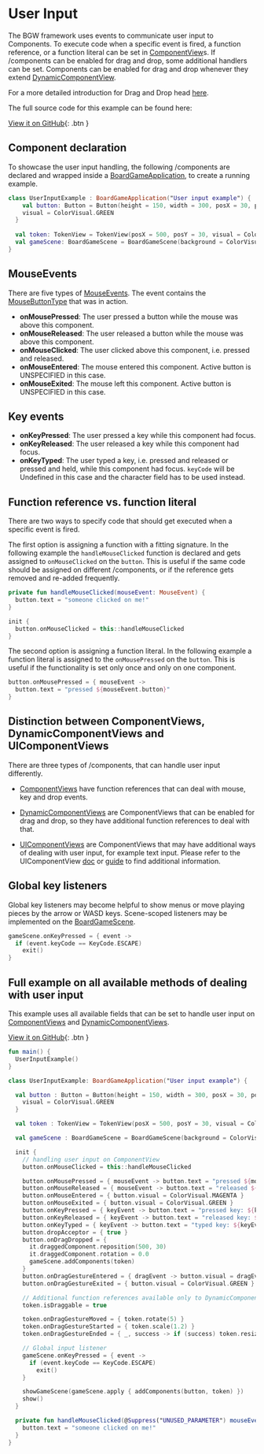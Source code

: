 [BoardGameApplicationKDoc]: ../..//bgw-gui-kdoc/bgw-gui/tools.aqua.bgw.core/-board-game-application/index.html
[BoardGameSceneKDoc]: bgw-gui-kdoc/bgw-gui/tools.aqua.bgw.core/-board-game-scene/index.html
[ComponentViewKDoc]: ../..//bgw-gui-kdoc/bgw-gui/tools.aqua.bgw.components/-component-view/index.html
[DynamicComponentViewKDoc]: ../../bgw-gui-kdoc/bgw-gui/tools.aqua.bgw.components/-dynamic-component-view/index.html
[UIComponentViewKDoc]: ../../bgw-gui-kdoc/bgw-gui/tools.aqua.bgw.components.uicomponents/-u-i-component/index.html
[MouseEventKDoc]: ../../bgw-gui-kdoc/bgw-gui/tools.aqua.bgw.event/-mouse-event/index.html
[MouseButtonTypeKDoc]: ../../bgw-gui-kdoc/bgw-gui/tools.aqua.bgw.event/-mouse-button-type/index.html
[KeyEventKDoc]: ../../bgw-gui-kdoc/bgw-gui/tools.aqua.bgw.event/-key-event/index.html

[DnDExample]: ../drag-and-drop/DragAndDropExample.md
[UIComponentViewDoc]: ../../components/uicomponents/uicomponents.md

# User Input

The BGW framework uses events to communicate user input to Components. To execute code when a specific event is fired, a
function reference, or a function literal can be set in
[ComponentView][ComponentViewKDoc]s. If /components can be enabled for drag and drop, some additional handlers can be set.
Components can be enabled for drag and drop whenever they extend
[DynamicComponentView][DynamicComponentViewKDoc].

For a more detailed introduction for Drag and Drop
head [here][DnDExample].

The full source code for this example can be found here: 

[View it on GitHub](https://github.com/tudo-aqua/bgw/tree/main/bgw-examples/bgw-docs-examples/src/main/kotlin/examples/concepts/draganddrop/DragAndDropExample.kt){:
.btn }

## Component declaration

To showcase the user input handling, the following /components are declared and wrapped inside a 
[BoardGameApplication][BoardGameApplicationKDoc], 
to create a running example.

````kotlin
class UserInputExample : BoardGameApplication("User input example") {
    val button: Button = Button(height = 150, width = 300, posX = 30, posY = 30).apply {
    visual = ColorVisual.GREEN 
  } 
    
  val token: TokenView = TokenView(posX = 500, posY = 30, visual = ColorVisual.RED) 
  val gameScene: BoardGameScene = BoardGameScene(background = ColorVisual.LIGHT_GRAY)
}
````

## MouseEvents

There are five types of [MouseEvents][MouseEventKDoc]. The event contains the [MouseButtonType][MouseButtonTypeKDoc] that was in action.

 - **onMousePressed**: The user pressed a button while the mouse was above this component.
 - **onMouseReleased**: The user released a button while the mouse was above this component.
 - **onMouseClicked**: The user clicked above this component, i.e. pressed and released.
 - **onMouseEntered**: The mouse entered this component. Active button is UNSPECIFIED in this case.
 - **onMouseExited**: The mouse left this component. Active button is UNSPECIFIED in this case.

## Key events

- **onKeyPressed**: The user pressed a key while this component had focus.
- **onKeyReleased**: The user released a key while this component had focus.
- **onKeyTyped**: The user typed a key, i.e. pressed and released or pressed and held, while this component had focus.
``keyCode`` will be Undefined in this case and the character field has to be used instead.

## Function reference vs. function literal

There are two ways to specify code that should get executed when a specific event is fired.

The first option is assigning a function with a fitting signature. In the following example the ``handleMouseClicked``
function is declared and gets assigned to ``onMouseClicked`` on the ``button``. This is useful if the same code should
be assigned on different /components, or if the reference gets removed and re-added frequently.

````kotlin
private fun handleMouseClicked(mouseEvent: MouseEvent) {
  button.text = "someone clicked on me!"
}

init {
  button.onMouseClicked = this::handleMouseClicked
}
````

The second option is assigning a function literal. In the following example a function literal is assigned to
the ``onMousePressed`` on the ``button``. This is useful if the functionality is set only once and only on one
component.

````kotlin
button.onMousePressed = { mouseEvent -> 
  button.text = "pressed ${mouseEvent.button}"
}
````

## Distinction between ComponentViews, DynamicComponentViews and UIComponentViews

There are three types of /components, that can handle user input differently. 

- [ComponentViews][ComponentViewKDoc] have function references that can deal with mouse, key and drop events.

- [DynamicComponentViews][DynamicComponentViewKDoc] are ComponentViews that can be enabled for drag and drop, so they have additional 
    function references to deal with that.
    
- [UIComponentViews][UIComponentViewKDoc] are ComponentViews that may have additional ways of dealing with user input, for example text input. Please refer to the UIComponentView [doc][UIComponentViewKDoc] or [guide][UIComponentViewDoc] to find additional information.

## Global key listeners

Global key listeners may become helpful to show menus or move playing pieces by the arrow or WASD keys. Scene-scoped listeners may be implemented on the [BoardGameScene][BoardGameSceneKDoc]. 

````kotlin
gameScene.onKeyPressed = { event ->
  if (event.keyCode == KeyCode.ESCAPE)
    exit()
}
````

## Full example on all available methods of dealing with user input

This example uses all available fields that can be set to handle user input on [ComponentViews][ComponentViewKDoc] and [DynamicComponentViews][DynamicComponentViewKDoc]. 

[View it on GitHub](https://github.com/tudo-aqua/bgw/tree/main/bgw-examples/bgw-docs-examples/src/main/kotlin/examples/concepts/userinput/UserInputExample.kt){:
.btn }

````kotlin
fun main() { 
  UserInputExample()
}

class UserInputExample: BoardGameApplication("User input example") {

  val button : Button = Button(height = 150, width = 300, posX = 30, posY = 30).apply {
    visual = ColorVisual.GREEN
  }

  val token : TokenView = TokenView(posX = 500, posY = 30, visual = ColorVisual.RED)

  val gameScene : BoardGameScene = BoardGameScene(background = ColorVisual.LIGHT_GRAY)

  init {
    // handling user input on ComponentView
    button.onMouseClicked = this::handleMouseClicked

    button.onMousePressed = { mouseEvent -> button.text = "pressed ${mouseEvent.button}" }
    button.onMouseReleased = { mouseEvent -> button.text = "released ${mouseEvent.button}" }
    button.onMouseEntered = { button.visual = ColorVisual.MAGENTA }
    button.onMouseExited = { button.visual = ColorVisual.GREEN }
    button.onKeyPressed = { keyEvent -> button.text = "pressed key: ${keyEvent.keyCode}" }
    button.onKeyReleased = { keyEvent -> button.text = "released key: ${keyEvent.keyCode}" }
    button.onKeyTyped = { keyEvent -> button.text = "typed key: ${keyEvent.character}" }
    button.dropAcceptor = { true }
    button.onDragDropped = {
      it.draggedComponent.reposition(500, 30)
      it.draggedComponent.rotation = 0.0
      gameScene.addComponents(token) 
    }
    button.onDragGestureEntered = { dragEvent -> button.visual = dragEvent.draggedComponent.visual }
    button.onDragGestureExited = { button.visual = ColorVisual.GREEN }

    // Additional function references available only to DynamicComponentViews
    token.isDraggable = true

    token.onDragGestureMoved = { token.rotate(5) }
    token.onDragGestureStarted = { token.scale(1.2) }
    token.onDragGestureEnded = { _, success -> if (success) token.resize(50, 50) }

    // Global input listener
    gameScene.onKeyPressed = { event ->
      if (event.keyCode == KeyCode.ESCAPE)
        exit()
    }

    showGameScene(gameScene.apply { addComponents(button, token) })
    show()
  }

  private fun handleMouseClicked(@Suppress("UNUSED_PARAMETER") mouseEvent: MouseEvent) {
    button.text = "someone clicked on me!"
  }
}
````